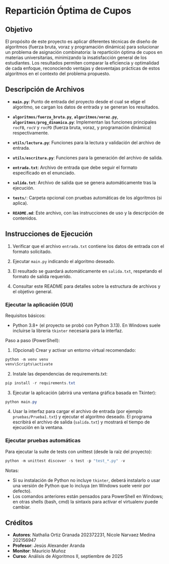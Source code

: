 # Repartición Óptima de Cupos

## Objetivo

El propósito de este proyecto es aplicar diferentes técnicas de diseño de algoritmos (fuerza bruta, voraz y programación dinámica) para solucionar un problema de asignación combinatoria: la repartición óptima de cupos en materias universitarias, minimizando la insatisfacción general de los estudiantes. Los resultados permiten comparar la eficiencia y optimalidad de cada enfoque, reconociendo ventajas y desventajas prácticas de estos algoritmos en el contexto del problema propuesto.

## Descripción de Archivos

- **`main.py`**: Punto de entrada del proyecto desde el cual se elige el algoritmo, se cargan los datos de entrada y se generan los resultados.

- **`algoritmos/fuerza_bruta.py`**, **`algoritmos/voraz.py`**, **`algoritmos/prog_dinamica.py`**: Implementan las funciones principales `rocFB`, `rocV` y `rocPD` (fuerza bruta, voraz, y programación dinámica) respectivamente.

- **`utils/lectura.py`**: Funciones para la lectura y validación del archivo de entrada.

- **`utils/escritura.py`**: Funciones para la generación del archivo de salida.

- **`entrada.txt`**: Archivo de entrada que debe seguir el formato especificado en el enunciado.

- **`salida.txt`**: Archivo de salida que se genera automáticamente tras la ejecución.

- **`tests/`**: Carpeta opcional con pruebas automáticas de los algoritmos (si aplica).

- **`README.md`**: Este archivo, con las instrucciones de uso y la descripción de contenidos.

## Instrucciones de Ejecución

1. Verificar que el archivo `entrada.txt` contiene los datos de entrada con el formato solicitado.

2. Ejecutar `main.py` indicando el algoritmo deseado.

3. El resultado se guardará automáticamente en `salida.txt`, respetando el formato de salida requerido.

4. Consultar este README para detalles sobre la estructura de archivos y el objetivo general.

### Ejecutar la aplicación (GUI)

Requisitos básicos:

- Python 3.8+ (el proyecto se probó con Python 3.13). En Windows suele incluirse la librería `tkinter` necesaria para la interfaz.

Paso a paso (PowerShell):

1. (Opcional) Crear y activar un entorno virtual recomendado:

```powershell
python -m venv venv
venv\Scripts\activate
```

2. Instale las dependencias de requirements.txt:

```powershell
pip install -r requirements.txt
```

3. Ejecutar la aplicación (abrirá una ventana gráfica basada en Tkinter):

```powershell
python main.py
```

4. Usar la interfaz para cargar el archivo de entrada (por ejemplo `pruebas/Prueba1.txt`) y ejecutar el algoritmo deseado. El programa escribirá el archivo de salida (`salida.txt`) y mostrará el tiempo de ejecución en la ventana.

### Ejecutar pruebas automáticas

Para ejecutar la suite de tests con unittest (desde la raíz del proyecto):

```powershell
python -m unittest discover -s test -p "test_*.py" -v
```

Notas:

- Si su instalación de Python no incluye `tkinter`, deberá instalarlo o usar una versión de Python que lo incluya (en Windows suele venir por defecto).
- Los comandos anteriores están pensados para PowerShell en Windows; en otras shells (bash, cmd) la sintaxis para activar el virtualenv puede cambiar.


## Créditos

- **Autores**: Nathalia Ortiz Granada 202372231, Nicole Narvaez Medina 202156947 
- **Profesor**: Jesús Alexander Aranda
- **Monitor**: Mauricio Muñoz
- **Curso**: Análisis de Algoritmos II, septiembre de 2025